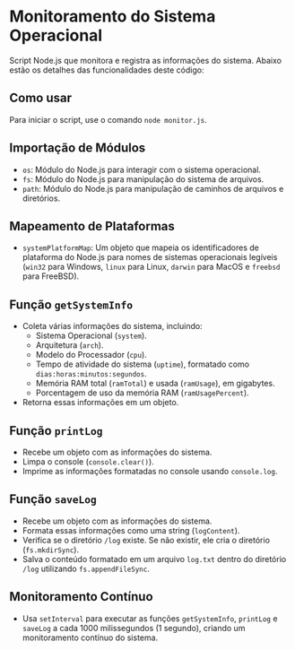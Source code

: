# Monitoramento do Sistema Operacional

Script Node.js que monitora e registra as informações do sistema. Abaixo estão os detalhes das funcionalidades deste código:

## Como usar
Para iniciar o script, use o comando `node monitor.js`.

## Importação de Módulos
- `os`: Módulo do Node.js para interagir com o sistema operacional.
- `fs`: Módulo do Node.js para manipulação do sistema de arquivos.
- `path`: Módulo do Node.js para manipulação de caminhos de arquivos e diretórios.

## Mapeamento de Plataformas
- `systemPlatformMap`: Um objeto que mapeia os identificadores de plataforma do Node.js para nomes de sistemas operacionais legíveis (`win32` para Windows, `linux` para Linux, `darwin` para MacOS e `freebsd` para FreeBSD).

## Função `getSystemInfo`
- Coleta várias informações do sistema, incluindo:
  - Sistema Operacional (`system`).
  - Arquitetura (`arch`).
  - Modelo do Processador (`cpu`).
  - Tempo de atividade do sistema (`uptime`), formatado como `dias:horas:minutos:segundos`.
  - Memória RAM total (`ramTotal`) e usada (`ramUsage`), em gigabytes.
  - Porcentagem de uso da memória RAM (`ramUsagePercent`).
- Retorna essas informações em um objeto.

## Função `printLog`
- Recebe um objeto com as informações do sistema.
- Limpa o console (`console.clear()`).
- Imprime as informações formatadas no console usando `console.log`.

## Função `saveLog`
- Recebe um objeto com as informações do sistema.
- Formata essas informações como uma string (`logContent`).
- Verifica se o diretório `/log` existe. Se não existir, ele cria o diretório (`fs.mkdirSync`).
- Salva o conteúdo formatado em um arquivo `log.txt` dentro do diretório `/log` utilizando `fs.appendFileSync`.

## Monitoramento Contínuo
- Usa `setInterval` para executar as funções `getSystemInfo`, `printLog` e `saveLog` a cada 1000 milissegundos (1 segundo), criando um monitoramento contínuo do sistema.
